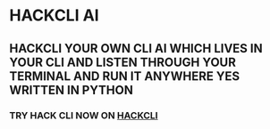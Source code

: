 # HACKCLI AI
## HACKCLI YOUR OWN CLI AI WHICH LIVES IN YOUR CLI AND LISTEN THROUGH YOUR TERMINAL AND RUN IT ANYWHERE YES WRITTEN IN PYTHON 
### TRY HACK CLI NOW ON [HACKCLI](https://replit.com/@praveenkumarj2x/LeafySmoothBrowsers#hackclub.py)
